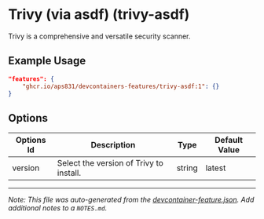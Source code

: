 

# Trivy (via asdf) (trivy-asdf)

Trivy is a comprehensive and versatile security scanner.

## Example Usage

```json
"features": {
    "ghcr.io/aps831/devcontainers-features/trivy-asdf:1": {}
}
```

## Options

| Options Id | Description | Type | Default Value |
|-----|-----|-----|-----|
| version | Select the version of Trivy to install. | string | latest |



---

_Note: This file was auto-generated from the [devcontainer-feature.json](https://github.com/aps831/devcontainers-features/blob/main/src/trivy-asdf/devcontainer-feature.json).  Add additional notes to a `NOTES.md`._

